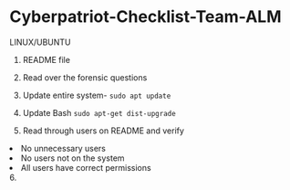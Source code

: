 # Cyberpatriot-Checklist-Team-ALM

LINUX/UBUNTU
1. README file

2. Read over the forensic questions

3. Update entire system- <code>sudo apt update</code>

4. Update Bash <code>sudo apt-get dist-upgrade</code>

5. Read through users on README and verify <ul>
<li>No unnecessary users</li>
<li>No users not on the system</li>
<li>All users have correct permissions</li>
   </ul>
6. 
 
